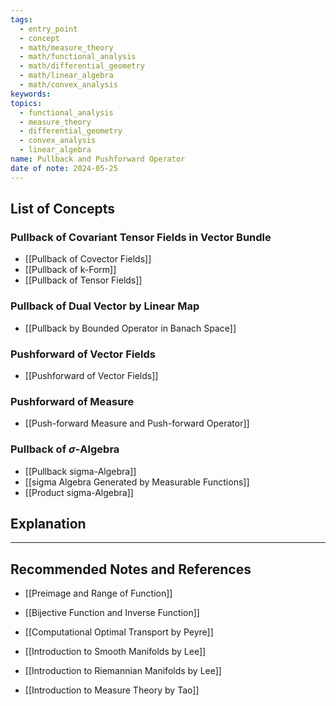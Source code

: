 ```yaml
---
tags:
  - entry_point
  - concept
  - math/measure_theory
  - math/functional_analysis
  - math/differential_geometry
  - math/linear_algebra
  - math/convex_analysis
keywords: 
topics:
  - functional_analysis
  - measure_theory
  - differential_geometry
  - convex_analysis
  - linear_algebra
name: Pullback and Pushforward Operator
date of note: 2024-05-25
---
```


## List of Concepts


### Pullback of Covariant Tensor Fields in Vector Bundle

- [[Pullback of Covector Fields]]
- [[Pullback of k-Form]]
- [[Pullback of Tensor Fields]]

### Pullback of Dual Vector by Linear Map

- [[Pullback by Bounded Operator in Banach Space]]

### Pushforward of Vector Fields

- [[Pushforward of Vector Fields]]

### Pushforward of Measure

- [[Push-forward Measure and Push-forward Operator]]

### Pullback of $\sigma$-Algebra

- [[Pullback sigma-Algebra]]
- [[sigma Algebra Generated by Measurable Functions]]
- [[Product sigma-Algebra]]


## Explanation





-----------
##  Recommended Notes and References

- [[Preimage and Range of Function]]
- [[Bijective Function and Inverse Function]]



- [[Computational Optimal Transport by Peyre]]
- [[Introduction to Smooth Manifolds by Lee]]
- [[Introduction to Riemannian Manifolds by Lee]]
- [[Introduction to Measure Theory by Tao]]